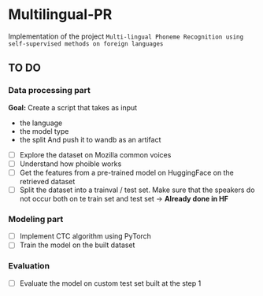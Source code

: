 # Multilingual-PR

Implementation of the project ```Multi-lingual Phoneme Recognition using self-supervised methods on foreign languages```

## TO DO 

### Data processing part

**Goal:** Create a script that takes as input
- the language
- the model type
- the split 
And push it to wandb as an artifact


- [ ] Explore the dataset on Mozilla common voices
- [ ] Understand how phoible works
- [ ] Get the features from a pre-trained model on HuggingFace on the retrieved dataset
- [ ] Split the dataset into a trainval / test set. Make sure that the speakers do not occur both on te train set and test set -> **Already done in HF**

### Modeling part

- [ ] Implement CTC algorithm using PyTorch
- [ ] Train the model on the built dataset

### Evaluation

- [ ] Evaluate the model on custom test set built at the step 1
